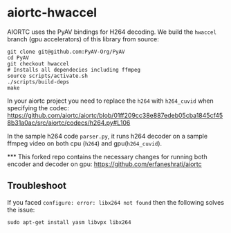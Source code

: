 # aiortc-hwaccel

AIORTC uses the PyAV bindings for H264 decoding. We build the `hwaccel` branch (gpu accelerators) of this library from source:

```
git clone git@github.com:PyAV-Org/PyAV
cd PyAV
git checkout hwaccel
# Installs all dependecies including ffmpeg
source scripts/activate.sh 
./scripts/build-deps
make
```

In your aiortc project you need to replace the `h264` with `h264_cuvid` when specifying the codec: https://github.com/aiortc/aiortc/blob/01ff209cc38e887edeb05cba1845cf458b31a0ac/src/aiortc/codecs/h264.py#L106

In the sample h264 code `parser.py`, it runs h264 decoder on a sample ffmpeg video on both cpu (`h264`) and gpu(`h264_cuvid`).

*** This forked repo contains the necessary changes for running both encoder and decoder on gpu: https://github.com/erfaneshrati/aiortc

## Troubleshoot
If you faced `configure: error: libx264 not found` then the following solves the issue:
```
sudo apt-get install yasm libvpx libx264
```
